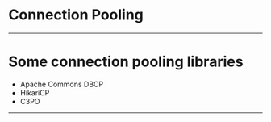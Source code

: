 # Connection Pooling
------
# Some connection pooling libraries
* Apache Commons DBCP
* HikariCP
* C3PO
------
